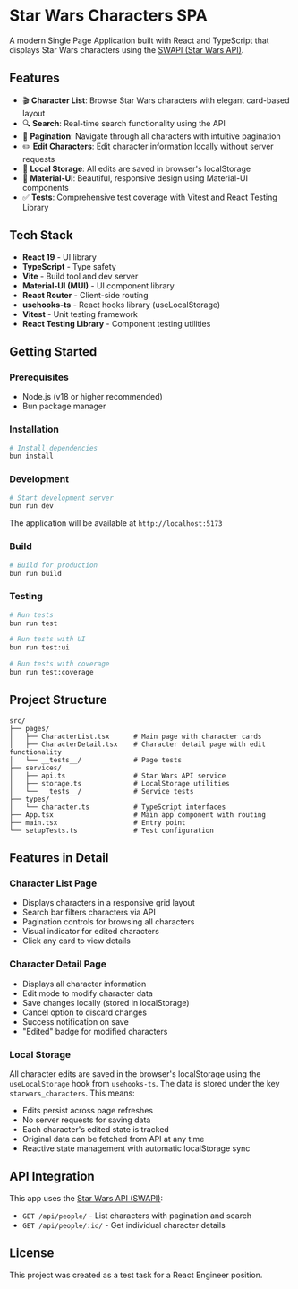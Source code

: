 # Star Wars Characters SPA

A modern Single Page Application built with React and TypeScript that displays Star Wars characters using the [SWAPI (Star Wars API)](https://swapi.py4e.com/).

## Features

- 🎬 **Character List**: Browse Star Wars characters with elegant card-based layout
- 🔍 **Search**: Real-time search functionality using the API
- 📄 **Pagination**: Navigate through all characters with intuitive pagination
- ✏️ **Edit Characters**: Edit character information locally without server requests
- 💾 **Local Storage**: All edits are saved in browser's localStorage
- 🎨 **Material-UI**: Beautiful, responsive design using Material-UI components
- ✅ **Tests**: Comprehensive test coverage with Vitest and React Testing Library

## Tech Stack

- **React 19** - UI library
- **TypeScript** - Type safety
- **Vite** - Build tool and dev server
- **Material-UI (MUI)** - UI component library
- **React Router** - Client-side routing
- **usehooks-ts** - React hooks library (useLocalStorage)
- **Vitest** - Unit testing framework
- **React Testing Library** - Component testing utilities

## Getting Started

### Prerequisites

- Node.js (v18 or higher recommended)
- Bun package manager

### Installation

```bash
# Install dependencies
bun install
```

### Development

```bash
# Start development server
bun run dev
```

The application will be available at `http://localhost:5173`

### Build

```bash
# Build for production
bun run build
```

### Testing

```bash
# Run tests
bun run test

# Run tests with UI
bun run test:ui

# Run tests with coverage
bun run test:coverage
```

## Project Structure

```
src/
├── pages/
│   ├── CharacterList.tsx      # Main page with character cards
│   ├── CharacterDetail.tsx    # Character detail page with edit functionality
│   └── __tests__/             # Page tests
├── services/
│   ├── api.ts                 # Star Wars API service
│   ├── storage.ts             # LocalStorage utilities
│   └── __tests__/             # Service tests
├── types/
│   └── character.ts           # TypeScript interfaces
├── App.tsx                    # Main app component with routing
├── main.tsx                   # Entry point
└── setupTests.ts              # Test configuration
```

## Features in Detail

### Character List Page

- Displays characters in a responsive grid layout
- Search bar filters characters via API
- Pagination controls for browsing all characters
- Visual indicator for edited characters
- Click any card to view details

### Character Detail Page

- Displays all character information
- Edit mode to modify character data
- Save changes locally (stored in localStorage)
- Cancel option to discard changes
- Success notification on save
- "Edited" badge for modified characters

### Local Storage

All character edits are saved in the browser's localStorage using the `useLocalStorage` hook from `usehooks-ts`. The data is stored under the key `starwars_characters`. This means:
- Edits persist across page refreshes
- No server requests for saving data
- Each character's edited state is tracked
- Original data can be fetched from API at any time
- Reactive state management with automatic localStorage sync

## API Integration

This app uses the [Star Wars API (SWAPI)](https://swapi.py4e.com/):
- `GET /api/people/` - List characters with pagination and search
- `GET /api/people/:id/` - Get individual character details

## License

This project was created as a test task for a React Engineer position.
